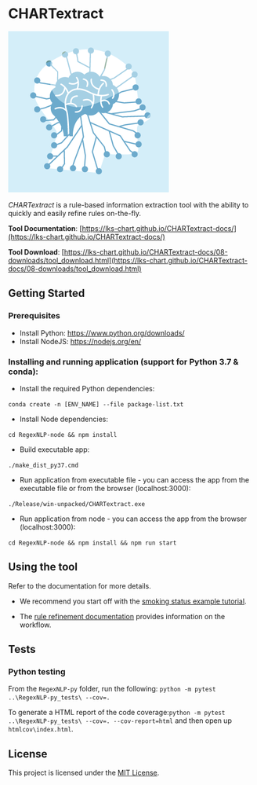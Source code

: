 # CHARTextract

![](./RegexNLP-node/icon.png)

*CHARTextract* is a rule-based information extraction tool with the ability to quickly and easily refine rules on-the-fly.

**Tool Documentation**: [https://lks-chart.github.io/CHARTextract-docs/](https://lks-chart.github.io/CHARTextract-docs/)

**Tool Download**: [https://lks-chart.github.io/CHARTextract-docs/08-downloads/tool_download.html](https://lks-chart.github.io/CHARTextract-docs/08-downloads/tool_download.html)


## Getting Started

### Prerequisites
- Install Python: https://www.python.org/downloads/
- Install NodeJS: https://nodejs.org/en/

### Installing and running application (support for Python 3.7 & conda):
- Install the required Python dependencies:

```conda create -n [ENV_NAME] --file package-list.txt```

- Install Node dependencies:

```cd RegexNLP-node && npm install```

- Build executable app:

```./make_dist_py37.cmd```

- Run application from executable file - you can access the app from the executable file or from the browser (localhost:3000):

`./Release/win-unpacked/CHARTextract.exe`


- Run application from node - you can access the app from the browser (localhost:3000):

```cd RegexNLP-node && npm install && npm run start```


## Using the tool

Refer to the documentation for more details.

- We recommend you start off with the [smoking status example tutorial](https://lks-chart.github.io/CHARTextract-docs/07-tutorials/02-smoking-variable-example.html).

- The [rule refinement documentation](https://lks-chart.github.io/CHARTextract-docs/05-rule-refinement/) provides information on the workflow.

## Tests

### Python testing

From the `RegexNLP-py` folder, run the following: `python -m pytest ..\RegexNLP-py_tests\ --cov=.
`

To generate a HTML report of the code coverage:`python -m pytest ..\RegexNLP-py_tests\ --cov=. --cov-report=html` and then open up `htmlcov\index.html`.

## License

This project is licensed under the [MIT License](LICENSE).
